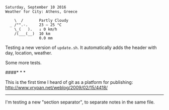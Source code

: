 ```
Saturday, September 10 2016
Weather for City: Athens, Greece

    \  /       Partly Cloudy 
  _ /"".-.     23 – 25 °C     
    \_(   ).   ↓ 0 km/h       
    /(___(__)  10 km          
               0.0 mm         
```

Testing a new version of `update.sh`. It automatically adds the header with day, location, weather.

Some more tests.

####* * *

This is the first time I heard of git as a platform for publishing: http://www.vrypan.net/weblog/2009/02/15/4418/

* * *

I'm testing a new "section separator", to separate notes in the same file.
